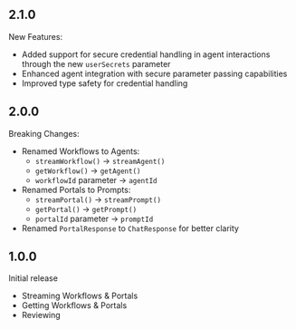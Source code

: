 ## 2.1.0

New Features:

- Added support for secure credential handling in agent interactions through the new `userSecrets` parameter
- Enhanced agent integration with secure parameter passing capabilities
- Improved type safety for credential handling

## 2.0.0

Breaking Changes:

- Renamed Workflows to Agents:
  - `streamWorkflow()` -> `streamAgent()`
  - `getWorkflow()` -> `getAgent()`
  - `workflowId` parameter -> `agentId`
- Renamed Portals to Prompts:
  - `streamPortal()` -> `streamPrompt()`
  - `getPortal()` -> `getPrompt()`
  - `portalId` parameter -> `promptId`
- Renamed `PortalResponse` to `ChatResponse` for better clarity

## 1.0.0

Initial release

- Streaming Workflows & Portals
- Getting Workflows & Portals
- Reviewing
